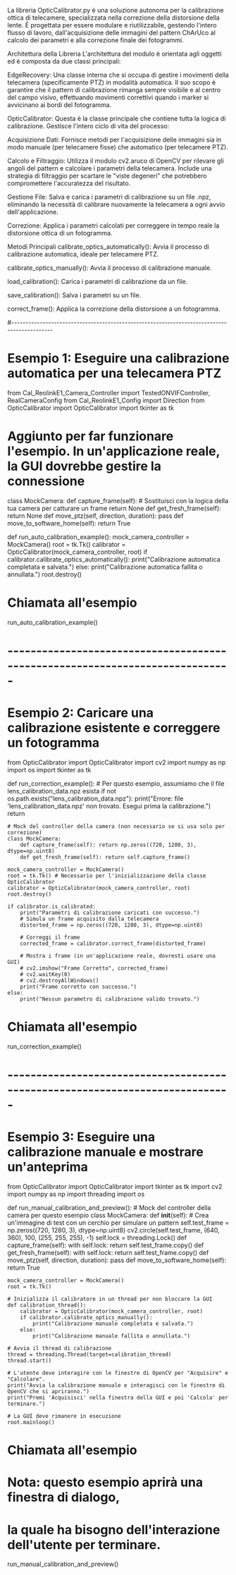 La libreria OpticCalibrator.py è una soluzione autonoma per la calibrazione ottica di telecamere, specializzata nella correzione della distorsione della lente. È progettata per essere modulare e riutilizzabile, gestendo l'intero flusso di lavoro, dall'acquisizione delle immagini del pattern ChArUco al calcolo dei parametri e alla correzione finale dei fotogrammi.

Architettura della Libreria
L'architettura del modulo è orientata agli oggetti ed è composta da due classi principali:

EdgeRecovery: Una classe interna che si occupa di gestire i movimenti della telecamera (specificamente PTZ) in modalità automatica. Il suo scopo è garantire che il pattern di calibrazione rimanga sempre visibile e al centro del campo visivo, effettuando movimenti correttivi quando i marker si avvicinano ai bordi del fotogramma.

OpticCalibrator: Questa è la classe principale che contiene tutta la logica di calibrazione. Gestisce l'intero ciclo di vita del processo:

Acquisizione Dati: Fornisce metodi per l'acquisizione delle immagini sia in modo manuale (per telecamere fisse) che automatico (per telecamere PTZ).

Calcolo e Filtraggio: Utilizza il modulo cv2.aruco di OpenCV per rilevare gli angoli del pattern e calcolare i parametri della telecamera. Include una strategia di filtraggio per scartare le "viste degeneri" che potrebbero compromettere l'accuratezza del risultato.

Gestione File: Salva e carica i parametri di calibrazione su un file .npz, eliminando la necessità di calibrare nuovamente la telecamera a ogni avvio dell'applicazione.

Correzione: Applica i parametri calcolati per correggere in tempo reale la distorsione ottica di un fotogramma.

Metodi Principali
calibrate_optics_automatically(): Avvia il processo di calibrazione automatica, ideale per telecamere PTZ.

calibrate_optics_manually(): Avvia il processo di calibrazione manuale.

load_calibration(): Carica i parametri di calibrazione da un file.

save_calibration(): Salva i parametri su un file.

correct_frame(): Applica la correzione della distorsione a un fotogramma.

#--------------------------------------------------------------------------------------------

# Esempio 1: Eseguire una calibrazione automatica per una telecamera PTZ

from Cal_ReolinkE1_Camera_Controller import TestedONVIFController, RealCameraConfig
from Cal_ReolinkE1_Config import Direction
from OpticCalibrator import OpticCalibrator
import tkinter as tk

# Aggiunto per far funzionare l'esempio. In un'applicazione reale, la GUI dovrebbe gestire la connessione

class MockCamera:
    def capture_frame(self):
        # Sostituisci con la logica della tua camera per catturare un frame
        return None
    def get_fresh_frame(self):
        return None
    def move_ptz(self, direction, duration):
        pass
    def move_to_software_home(self):
        return True

def run_auto_calibration_example():
    mock_camera_controller = MockCamera()
    root = tk.Tk()
    calibrator = OpticCalibrator(mock_camera_controller, root)
    if calibrator.calibrate_optics_automatically():
        print("Calibrazione automatica completata e salvata.")
    else:
        print("Calibrazione automatica fallita o annullata.")
    root.destroy()

# Chiamata all'esempio
run_auto_calibration_example()

# -----------------------------------------------------------------------------

# Esempio 2: Caricare una calibrazione esistente e correggere un fotogramma

from OpticCalibrator import OpticCalibrator
import cv2
import numpy as np
import os
import tkinter as tk

def run_correction_example():
    # Per questo esempio, assumiamo che il file lens_calibration_data.npz esista
    if not os.path.exists("lens_calibration_data.npz"):
        print("Errore: file 'lens_calibration_data.npz' non trovato. Esegui prima la calibrazione.")
        return

    # Mock del controller della camera (non necessario se si usa solo per correzione)
    class MockCamera:
        def capture_frame(self): return np.zeros((720, 1280, 3), dtype=np.uint8)
        def get_fresh_frame(self): return self.capture_frame()

    mock_camera_controller = MockCamera()
    root = tk.Tk() # Necessario per l'inizializzazione della classe OpticCalibrator
    calibrator = OpticCalibrator(mock_camera_controller, root)
    root.destroy()

    if calibrator.is_calibrated:
        print("Parametri di calibrazione caricati con successo.")
        # Simula un frame acquisito dalla telecamera
        distorted_frame = np.zeros((720, 1280, 3), dtype=np.uint8)
        
        # Correggi il frame
        corrected_frame = calibrator.correct_frame(distorted_frame)
        
        # Mostra i frame (in un'applicazione reale, dovresti usare una GUI)
        # cv2.imshow("Frame Corretto", corrected_frame)
        # cv2.waitKey(0)
        # cv2.destroyAllWindows()
        print("Frame corretto con successo.")
    else:
        print("Nessun parametro di calibrazione valido trovato.")

# Chiamata all'esempio
run_correction_example()

# -----------------------------------------------------------------------------

# Esempio 3: Eseguire una calibrazione manuale e mostrare un'anteprima

from OpticCalibrator import OpticCalibrator
import tkinter as tk
import cv2
import numpy as np
import threading
import os

def run_manual_calibration_and_preview():
    # Mock del controller della camera per questo esempio
    class MockCamera:
        def __init__(self):
            # Crea un'immagine di test con un cerchio per simulare un pattern
            self.test_frame = np.zeros((720, 1280, 3), dtype=np.uint8)
            cv2.circle(self.test_frame, (640, 360), 100, (255, 255, 255), -1)
            self.lock = threading.Lock()
        def capture_frame(self):
            with self.lock:
                return self.test_frame.copy()
        def get_fresh_frame(self):
            with self.lock:
                return self.test_frame.copy()
        def move_ptz(self, direction, duration):
            pass
        def move_to_software_home(self):
            return True

    mock_camera_controller = MockCamera()
    root = tk.Tk()
    
    # Inizializza il calibratore in un thread per non bloccare la GUI
    def calibration_thread():
        calibrator = OpticCalibrator(mock_camera_controller, root)
        if calibrator.calibrate_optics_manually():
            print("Calibrazione manuale completata e salvata.")
        else:
            print("Calibrazione manuale fallita o annullata.")
    
    # Avvia il thread di calibrazione
    thread = threading.Thread(target=calibration_thread)
    thread.start()
    
    # L'utente deve interagire con le finestre di OpenCV per "Acquisire" e "Calcolare".
    print("Avvia la calibrazione manuale e interagisci con le finestre di OpenCV che si apriranno.")
    print("Premi 'Acquisisci' nella finestra della GUI e poi 'Calcola' per terminare.")

    # La GUI deve rimanere in esecuzione
    root.mainloop()

# Chiamata all'esempio
# Nota: questo esempio aprirà una finestra di dialogo,
# la quale ha bisogno dell'interazione dell'utente per terminare.
run_manual_calibration_and_preview()

